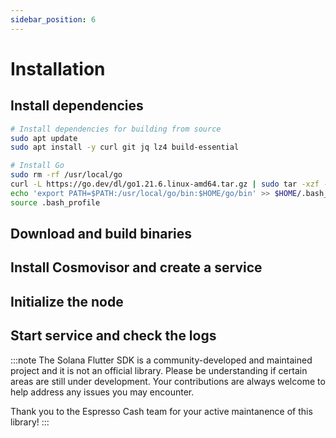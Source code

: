 ```yaml
---
sidebar_position: 6
---
```


# Installation

## Install dependencies

```bash
# Install dependencies for building from source
sudo apt update
sudo apt install -y curl git jq lz4 build-essential

# Install Go
sudo rm -rf /usr/local/go
curl -L https://go.dev/dl/go1.21.6.linux-amd64.tar.gz | sudo tar -xzf - -C /usr/local
echo 'export PATH=$PATH:/usr/local/go/bin:$HOME/go/bin' >> $HOME/.bash_profile
source .bash_profile
```

## Download and build binaries

## Install Cosmovisor and create a service

## Initialize the node

## Start service and check the logs

:::note The Solana Flutter SDK is a community-developed and maintained project and it is not an official library. Please be understanding if certain areas are still under development. Your contributions are always welcome to help address any issues you may encounter.

Thank you to the Espresso Cash team for your active maintanence of this library! :::